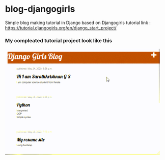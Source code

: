 # blog-djangogirls
Simple blog making tutorial in Django based on Djangogirls
tutorial link : https://tutorial.djangogirls.org/en/django_start_project/

### My compleated tutorial project look like this 

![](app-demo.gif)
